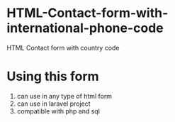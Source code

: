 # HTML-Contact-form-with-international-phone-code
HTML Contact form with country code


# Using this form
1. can use in any type of html form
2. can use in laravel project
3. compatible with php and sql
